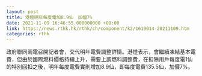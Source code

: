 ```yaml
---
layout: post
title: 港燈明年每度電加8.9仙　加幅7%
date: 2021-11-09 16:46:55.000000000 +08:00
link: https://news.rthk.hk/rthk/ch/component/k2/1619014-20211109.htm
categories: rthk
---
```


政府聯同兩電召開記者會，交代明年電費調整詳情。港燈表示，會繼續凍結基本電費，但由於國際燃料價格持續上升，需要上調燃料調整費，在扣除用戶每度電1仙的特別回扣之後，明年每度電費實則增加8.9仙，即每度電費135.5仙，加價7%。
